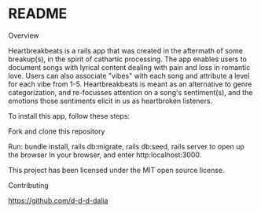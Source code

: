 # README

Overview

Heartbreakbeats is a rails app that was created in the aftermath of some breakup(s), in the spirit of cathartic processing. The app enables users to document songs with lyrical content dealing with pain and loss in romantic love. Users can also associate "vibes" with each song and attribute a level for each vibe from 1-5. Heartbreakbeats is meant as an alternative to genre categorization, and re-focusses attention on a song's sentiment(s), and the emotions those sentiments elicit in us as heartbroken listeners.

To install this app, follow these steps:

Fork and clone this repository

Run: bundle install, rails db:migrate, rails db:seed, rails server to open up the browser In your browser, and enter http:localhost:3000.

This project has been licensed under the MIT open source license.

Contributing

https://github.com/d-d-d-dalia


